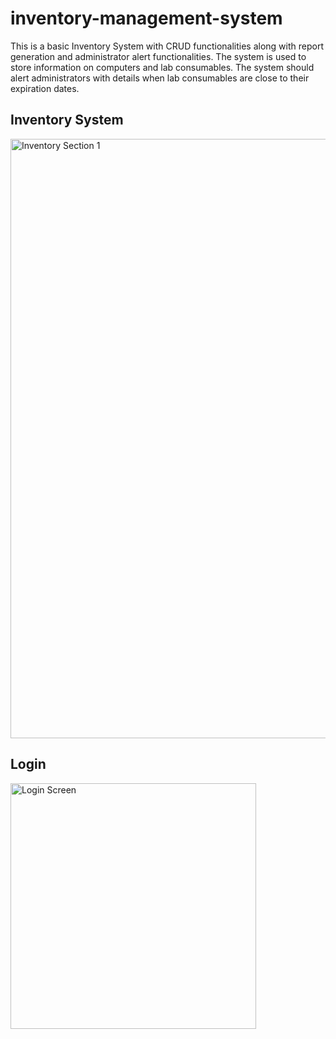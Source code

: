 # inventory-management-system
This is a basic Inventory System with CRUD functionalities along with report generation and administrator alert functionalities. The system is used to store information on computers and lab consumables. The system should alert administrators with details when lab consumables are close to their expiration dates. 


## Inventory System
<img width="959" alt="Inventory Section 1" src="https://user-images.githubusercontent.com/30068012/59399388-72d9e880-8d59-11e9-8595-a45b5f213df0.png">


## Login 
<img width="393" alt="Login Screen" src="https://user-images.githubusercontent.com/30068012/59399554-04495a80-8d5a-11e9-858a-c577d30ef192.png">
